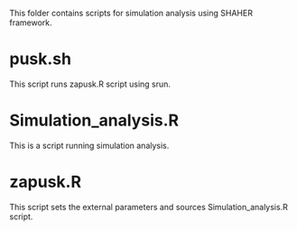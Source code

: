 This folder contains scripts for simulation analysis using SHAHER framework.

# pusk.sh
This script runs zapusk.R script using srun.

# Simulation_analysis.R
This is a script running simulation analysis.

# zapusk.R
This script sets the external parameters and sources Simulation_analysis.R script.
